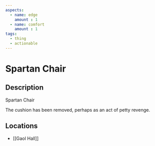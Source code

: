 ```yaml
---
aspects: 
  - name: edge
    amount : 1
  - name: comfort
    amount : 1
tags:
  - thing
  - actionable
---
```


# Spartan Chair

## Description
Spartan Chair

The cushion has been removed, perhaps as an act of petty revenge.
## Locations
- [[Gaol Hall]]